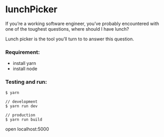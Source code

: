 # lunchPicker

If you’re a working software engineer, you’ve probably encountered with one of the toughest questions, where should I have lunch?

Lunch picker is the tool you’ll turn to to answer this question.

### Requirement:
 - install yarn
 - install node

### Testing and run:
```
$ yarn

// development
$ yarn run dev

// production
$ yarn run build
```

open localhost:5000
